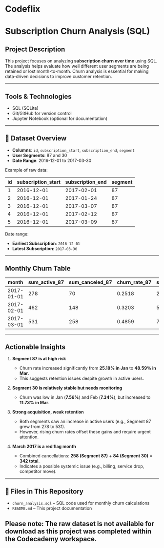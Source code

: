 # Codeflix

#  Subscription Churn Analysis (SQL)

## Project Description

This project focuses on analyzing **subscription churn over time** using SQL. The analysis helps evaluate how well different user segments are being retained or lost month-to-month. Churn analysis is essential for making data-driven decisions to improve customer retention.

---

##  Tools & Technologies

- SQL (SQLite)
- Git/GitHub for version control
- Jupyter Notebook (optional for documentation)

---

## 📄 Dataset Overview

- **Columns**: `id`, `subscription_start`, `subscription_end`, `segment`
- **User Segments**: 87 and 30  
- **Date Range**: 2016-12-01 to 2017-03-30

Example of raw data:

| id | subscription_start | subscription_end | segment |
|----|---------------------|------------------|---------|
| 1  | 2016-12-01          | 2017-02-01       | 87      |
| 2  | 2016-12-01          | 2017-01-24       | 87      |
| 3  | 2016-12-01          | 2017-03-07       | 87      |
| 4  | 2016-12-01          | 2017-02-12       | 87      |
| 5  | 2016-12-01          | 2017-03-09       | 87      |

Date range:
- **Earliest Subscription**: `2016-12-01`
- **Latest Subscription**: `2017-03-30`

---

##  Monthly Churn Table

| month      | sum_active_87 | sum_canceled_87 | churn_rate_87 | sum_active_30 | sum_canceled_30 | churn_rate_30 |
|------------|----------------|------------------|----------------|----------------|------------------|----------------|
| 2017-01-01 | 278            | 70               | 0.2518         | 291            | 22               | 0.0756         |
| 2017-02-01 | 462            | 148              | 0.3203         | 518            | 38               | 0.0734         |
| 2017-03-01 | 531            | 258              | 0.4859         | 716            | 84               | 0.1173         |

---

##  Actionable Insights

1. **Segment 87 is at high risk**  
   - Churn rate increased significantly from **25.18% in Jan** to **48.59% in Mar**.  
   - This suggests retention issues despite growth in active users.

2. **Segment 30 is relatively stable but needs monitoring**  
   - Churn was low in Jan (**7.56%**) and Feb (**7.34%**), but increased to **11.73% in Mar**.

3. **Strong acquisition, weak retention**  
   - Both segments saw an increase in active users (e.g., Segment 87 grew from 278 to 531).  
   - However, rising churn rates offset these gains and require urgent attention.

4. **March 2017 is a red flag month**  
   - Combined cancellations: **258 (Segment 87)** + **84 (Segment 30)** = **342 total**.  
   - Indicates a possible systemic issue (e.g., billing, service drop, competitor move).

---

## 📂 Files in This Repository

- `churn_analysis.sql` – SQL code used for monthly churn calculations  
- `README.md` – This project documentation  

Please note: The raw dataset is not available for download as this project was completed within the Codecademy workspace.
---

